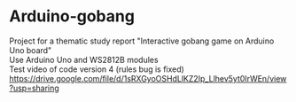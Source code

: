 # Arduino-gobang
Project for a thematic study report
"Interactive gobang game on Arduino Uno board"  
Use Arduino Uno and WS2812B modules  
Test video of code version 4 (rules bug is fixed)  
https://drive.google.com/file/d/1sRXGyoOSHdLlKZ2Ip_Llhev5yt0IrWEn/view?usp=sharing
